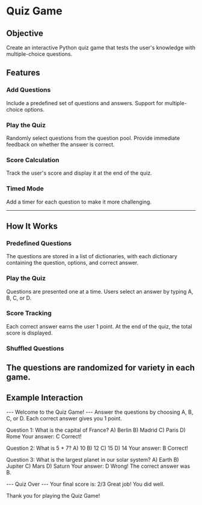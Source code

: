 # Quiz Game
## Objective
Create an interactive Python quiz game that tests the user's knowledge with multiple-choice questions.

## Features
### Add Questions
Include a predefined set of questions and answers.
Support for multiple-choice options.

### Play the Quiz
Randomly select questions from the question pool.
Provide immediate feedback on whether the answer is correct.

### Score Calculation
Track the user's score and display it at the end of the quiz.

### Timed Mode
Add a timer for each question to make it more challenging.

--------------------------------------------------------------------------------------------------------------------

## How It Works
### Predefined Questions
The questions are stored in a list of dictionaries, with each dictionary containing the question, options, and correct answer.

### Play the Quiz
Questions are presented one at a time.
Users select an answer by typing A, B, C, or D.

### Score Tracking
Each correct answer earns the user 1 point.
At the end of the quiz, the total score is displayed.

### Shuffled Questions
The questions are randomized for variety in each game.
--------------------------------------------------------------------------------------------------------------------

## Example Interaction
--- Welcome to the Quiz Game! ---
Answer the questions by choosing A, B, C, or D.
Each correct answer gives you 1 point.

Question 1: What is the capital of France?
A) Berlin
B) Madrid
C) Paris
D) Rome
Your answer: C
Correct!

Question 2: What is 5 + 7?
A) 10
B) 12
C) 15
D) 14
Your answer: B
Correct!

Question 3: What is the largest planet in our solar system?
A) Earth
B) Jupiter
C) Mars
D) Saturn
Your answer: D
Wrong! The correct answer was B.

--- Quiz Over ---
Your final score is: 2/3
Great job! You did well.

Thank you for playing the Quiz Game!
